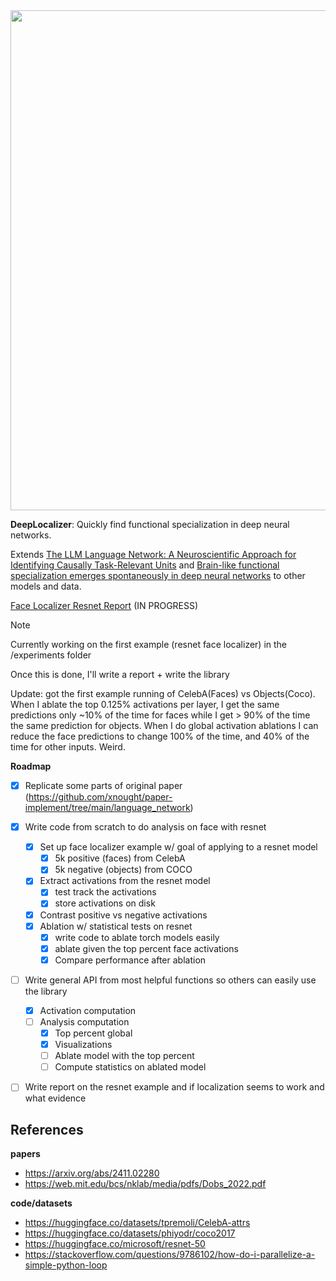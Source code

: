 <img src="https://github.com/user-attachments/assets/b00dc021-8e31-44be-9a69-ba33ed8054c6" width="800px">

**DeepLocalizer**: Quickly find functional specialization in deep neural networks. 

Extends [The LLM Language Network: A Neuroscientific Approach for Identifying Causally Task-Relevant Units](https://arxiv.org/abs/2411.02280) and [Brain-like functional specialization emerges spontaneously in deep neural networks](https://web.mit.edu/bcs/nklab/media/pdfs/Dobs_2022.pdf) to other models and data.

[Face Localizer Resnet Report](https://www.donnybertucci.com/project/deeplocalizer) (IN PROGRESS) 

> [!NOTE]
> Currently working on the first example (resnet face localizer) in the /experiments folder
>
> Once this is done, I'll write a report + write the library
>
> Update: got the first example running of CelebA(Faces) vs Objects(Coco). When I ablate the top 0.125% activations per layer, I get the same predictions only ~10% of the time for faces while I get > 90% of the time the same prediction for objects. When I do global activation ablations I can reduce the face predictions to change 100% of the time, and 40% of the time for other inputs. Weird.

**Roadmap**

- [x] Replicate some parts of original paper (https://github.com/xnought/paper-implement/tree/main/language_network)
- [x] Write code from scratch to do analysis on face with resnet
	- [x] Set up face localizer example w/ goal of applying to a resnet model
		- [x] 5k positive (faces) from CelebA
		- [x] 5k negative (objects) from COCO
	- [x] Extract activations from the resnet model
		- [x] test track the activations
		- [x] store activations on disk
	- [x] Contrast positive vs negative activations
	- [x] Ablation w/ statistical tests on resnet
		- [x] write code to ablate torch models easily 
		- [x] ablate given the top percent face activations
		- [x] Compare performance after ablation
- [ ] Write general API from most helpful functions so others can easily use the library 
	- [x] Activation computation
	- [ ] Analysis computation
		- [x] Top percent global
		- [x] Visualizations
		- [ ] Ablate model with the top percent
		- [ ] Compute statistics on ablated model
- [ ] Write report on the resnet example and if localization seems to work and what evidence


## References

**papers**
- https://arxiv.org/abs/2411.02280
- https://web.mit.edu/bcs/nklab/media/pdfs/Dobs_2022.pdf

**code/datasets**
- https://huggingface.co/datasets/tpremoli/CelebA-attrs
- https://huggingface.co/datasets/phiyodr/coco2017
- https://huggingface.co/microsoft/resnet-50
- https://stackoverflow.com/questions/9786102/how-do-i-parallelize-a-simple-python-loop
